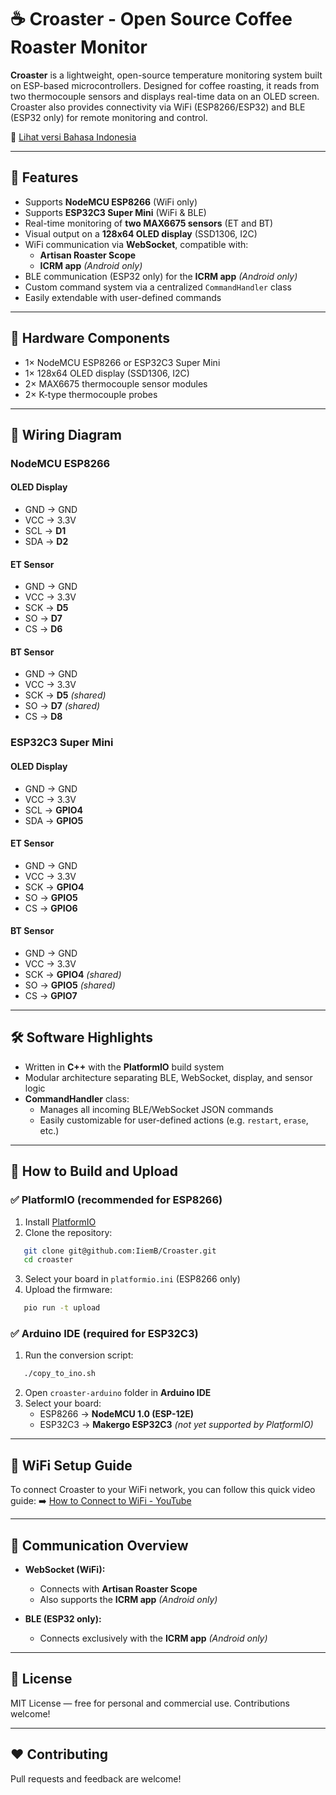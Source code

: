 # ☕ Croaster - Open Source Coffee Roaster Monitor

**Croaster** is a lightweight, open-source temperature monitoring system built on ESP-based microcontrollers. Designed for coffee roasting, it reads from two thermocouple sensors and displays real-time data on an OLED screen. Croaster also provides connectivity via WiFi (ESP8266/ESP32) and BLE (ESP32 only) for remote monitoring and control.

📄 [Lihat versi Bahasa Indonesia](README_ID.md)

---

## 🚀 Features

* Supports **NodeMCU ESP8266** (WiFi only)
* Supports **ESP32C3 Super Mini** (WiFi & BLE)
* Real-time monitoring of **two MAX6675 sensors** (ET and BT)
* Visual output on a **128x64 OLED display** (SSD1306, I2C)
* WiFi communication via **WebSocket**, compatible with:
  + **Artisan Roaster Scope**
  + **ICRM app** *(Android only)*
* BLE communication (ESP32 only) for the **ICRM app** *(Android only)*
* Custom command system via a centralized `CommandHandler` class
* Easily extendable with user-defined commands

---

## 🧩 Hardware Components

* 1× NodeMCU ESP8266 or ESP32C3 Super Mini
* 1× 128x64 OLED display (SSD1306, I2C)
* 2× MAX6675 thermocouple sensor modules
* 2× K-type thermocouple probes

---

## 🔌 Wiring Diagram

### NodeMCU ESP8266

#### OLED Display

* GND → GND
* VCC → 3.3V
* SCL → **D1**
* SDA → **D2**

#### ET Sensor

* GND → GND
* VCC → 3.3V
* SCK → **D5**
* SO  → **D7**
* CS  → **D6**

#### BT Sensor

* GND → GND
* VCC → 3.3V
* SCK → **D5** *(shared)*
* SO  → **D7** *(shared)*
* CS  → **D8**

### ESP32C3 Super Mini

#### OLED Display

* GND → GND
* VCC → 3.3V
* SCL → **GPIO4**
* SDA → **GPIO5**

#### ET Sensor

* GND → GND
* VCC → 3.3V
* SCK → **GPIO4**
* SO  → **GPIO5**
* CS  → **GPIO6**

#### BT Sensor

* GND → GND
* VCC → 3.3V
* SCK → **GPIO4** *(shared)*
* SO  → **GPIO5** *(shared)*
* CS  → **GPIO7**

---

## 🛠 Software Highlights

* Written in **C++** with the **PlatformIO** build system
* Modular architecture separating BLE, WebSocket, display, and sensor logic
* **CommandHandler** class:
  + Manages all incoming BLE/WebSocket JSON commands
  + Easily customizable for user-defined actions (e.g. `restart`,  `erase`, etc.)

---

## 🔧 How to Build and Upload

### ✅ PlatformIO (recommended for ESP8266)

1. Install [PlatformIO](https://platformio.org/)
2. Clone the repository:
   

```bash
   git clone git@github.com:IiemB/Croaster.git
   cd croaster
   ```

3. Select your board in `platformio.ini` (ESP8266 only)
4. Upload the firmware:
   

```bash
   pio run -t upload
   ```

### ✅ Arduino IDE (required for ESP32C3)

1. Run the conversion script:
   

```bash
   ./copy_to_ino.sh
   ```

2. Open `croaster-arduino` folder in **Arduino IDE**
3. Select your board:
   - ESP8266 → **NodeMCU 1.0 (ESP-12E)**
   - ESP32C3 → **Makergo ESP32C3** *(not yet supported by PlatformIO)*

---

## 🔗 WiFi Setup Guide

To connect Croaster to your WiFi network, you can follow this quick video guide: ➡️ [How to Connect to WiFi - YouTube](https://www.youtube.com/watch?v=esNiudoCEcU\&t=434s)

---

## 📡 Communication Overview

* **WebSocket (WiFi):**
  + Connects with **Artisan Roaster Scope**
  + Also supports the **ICRM app** *(Android only)*

* **BLE (ESP32 only):**
  + Connects exclusively with the **ICRM app** *(Android only)*

---

## 📘 License

MIT License — free for personal and commercial use. Contributions welcome!

---

## ❤️ Contributing

Pull requests and feedback are welcome!
